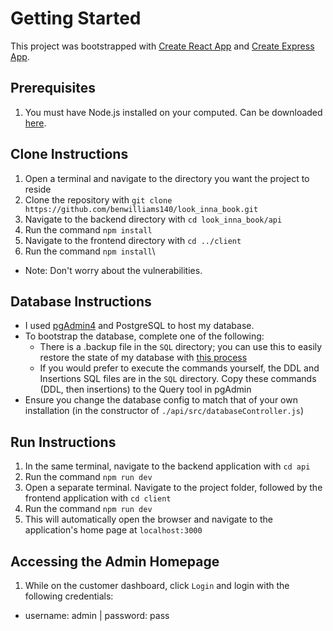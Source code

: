 # Getting Started

This project was bootstrapped with [Create React App](https://github.com/facebook/create-react-app) and [Create Express App](https://www.npmjs.com/package/create-nodejs-express-app).

## Prerequisites
1. You must have Node.js installed on your computed. Can be downloaded [here](https://nodejs.org/en/download/).

## Clone Instructions
1. Open a terminal and navigate to the directory you want the project to reside
2. Clone the repository with `git clone https://github.com/benwilliams140/look_inna_book.git`
3. Navigate to the backend directory with `cd look_inna_book/api`
4. Run the command `npm install`
5. Navigate to the frontend directory with `cd ../client`
6. Run the command `npm install`\
- Note: Don't worry about the vulnerabilities.

## Database Instructions
- I used [pgAdmin4](https://www.pgadmin.org/download/) and PostgreSQL to host my database.
- To bootstrap the database, complete one of the following:
    - There is a .backup file in the `SQL` directory; you can use this to easily restore the state of my database with [this process](https://o7planning.org/11913/backup-and-restore-postgres-database-with-pgadmin#a33893371)
    - If you would prefer to execute the commands yourself, the DDL and Insertions SQL files are in the `SQL` directory. Copy these commands (DDL, then insertions) to the Query tool in pgAdmin
- Ensure you change the database config to match that of your own installation (in the constructor of `./api/src/databaseController.js`)

## Run Instructions
1. In the same terminal, navigate to the backend application with `cd api`
2. Run the command `npm run dev`
3. Open a separate terminal. Navigate to the project folder, followed by the frontend application with `cd client`
4. Run the command `npm run dev`
5. This will automatically open the browser and navigate to the application's home page at `localhost:3000`

## Accessing the Admin Homepage
1. While on the customer dashboard, click `Login` and login with the following credentials:
- username: admin | password: pass
